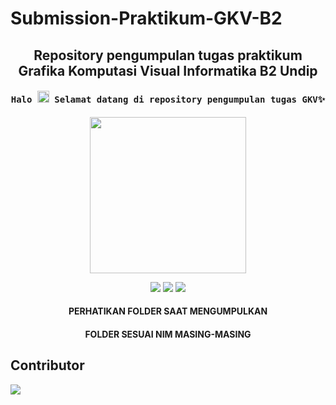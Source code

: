 # Submission-Praktikum-GKV-B2

<h2 align="center">Repository pengumpulan tugas praktikum Grafika Komputasi Visual Informatika B2 Undip</h2>

<h4 align="center"><samp> Halo <img src="https://github.com/TheDudeThatCode/TheDudeThatCode/blob/master/Assets/Hi.gif" width="19px"> Selamat datang di repository pengumpulan tugas GKV✨ </samp></h4>

<p align="center">
  <img width="250" src="https://media0.giphy.com/media/v1.Y2lkPTc5MGI3NjExYWR2aHFsazZwY3puYm1oa3huYW1yMnBtYWJpdGxwdnk2dHVhbWo1YSZlcD12MV9pbnRlcm5hbF9naWZfYnlfaWQmY3Q9Zw/HzPtbOKyBoBFsK4hyc/giphy.gif">
</p>

<p align="center">
<a href= "https://shop.fomoduck.com/"><img src="https://img.icons8.com/?&id=53451&format=png"/></a>
<a href= "https://twitter.com/fomoduck"><img src="https://img.icons8.com/?&id=437&format=png"/></a>
<a href= "https://www.instagram.com/fomoduck"><img src="https://img.icons8.com/?&id=32292&format=png"/></a>
</p>

<h4 align="center">PERHATIKAN FOLDER SAAT MENGUMPULKAN</h4>
<h4 align="center">FOLDER SESUAI NIM MASING-MASING</h4>

## Contributor

[![][contrib-image]][contrib-link]

<!-- LINKS -->

[contrib-image]: https://contrib.rocks/image?repo=hanyaseorangpelajar/Submission-Praktikum-GKV-B2
[contrib-link]: https://github.com/hanyaseorangpelajar/Submission-Praktikum-GKV-B2/graphs/contributors
